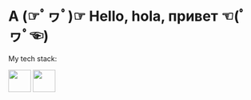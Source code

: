 <h1> A (☞ﾟヮﾟ)☞ Hello, hola, привет ☜(ﾟヮﾟ☜) </h1>


<p> My tech stack: </p>
<div>
  <img src="https://cdn-icons-png.flaticon.com/512/5968/5968292.png" width="45" />
   <img src="https://cdn-icons-png.flaticon.com/512/5968/5968381.png" width="45" />
</div>

